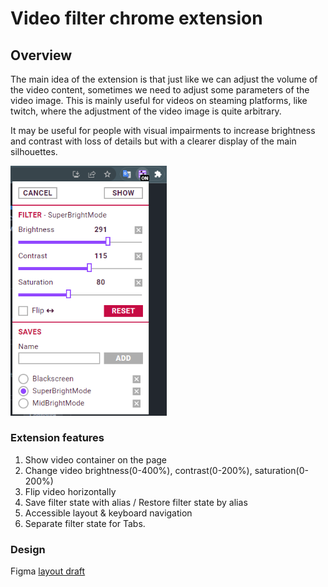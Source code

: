 # Video filter chrome extension

## Overview

The main idea of the extension is that just like we can adjust the volume of the video content, sometimes we need to adjust some parameters of the video image. This is mainly useful for videos on steaming platforms, like twitch, where the adjustment of the video image is quite arbitrary.

It may be useful for people with visual impairments to increase brightness and contrast with loss of details but with a clearer display of the main silhouettes.

<img alt="App appearance" src="./pic/pic00.png" width="250">

### Extension features

1. Show video container on the page
2. Change video brightness(0-400%), contrast(0-200%), saturation(0-200%)
3. Flip video horizontally
4. Save filter state with alias / Restore filter state by alias
5. Accessible layout & keyboard navigation
6. Separate filter state for Tabs.

### Design

Figma [layout draft](https://www.figma.com/file/hmcOOhND0LHUrJdOEFo8cz/Twitch-video-filter?t=FC0zW5v5bj7pRjJ2-6)
